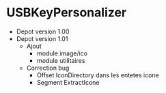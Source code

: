 # USBKeyPersonalizer

* Depot version 1.00
* Depot version 1.01
  + Ajout 
    * module image/ico
    * module utilitaires
  + Correction bug 
    * Offset IconDirectory dans les entetes icone
    * Segment ExtractIcone
